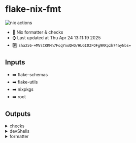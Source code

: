 # flake-nix-fmt

![nix actions](https://github.com/denis101/flake-nix-fmt/actions/workflows/nix.yml/badge.svg)

- :page_with_curl: Nix formatter & checks
- :watch: Last updated at Thu Apr 24 13:11:19 2025
- :hash: `sha256-+MVsCKKMn7FoqYnoQHQ/HLGI03FOFg9KKpzh74ayNbs=`

## Inputs

- :arrow_right: flake-schemas
- :arrow_right: flake-utils
- :arrow_right: nixpkgs
- :arrow_right: root

## Outputs

<details><summary>checks</summary>

### checks

- :heavy_check_mark: fmt

### systems

- :computer: aarch64-darwin
- :computer: aarch64-linux
- :computer: i686-linux
- :computer: x86_64-darwin
- :computer: x86_64-linux

</details>

<details><summary>devShells</summary>

### devShells

- :pager: default
- :pager: githubActions

### systems

- :computer: aarch64-darwin
- :computer: aarch64-linux
- :computer: i686-linux
- :computer: x86_64-darwin
- :computer: x86_64-linux

</details>


<details><summary>formatter</summary>

### formatters

- :pager: description
- :pager: name
- :pager: type

### systems

- :computer: aarch64-darwin
- :computer: aarch64-linux
- :computer: i686-linux
- :computer: x86_64-darwin
- :computer: x86_64-linux

</details>
